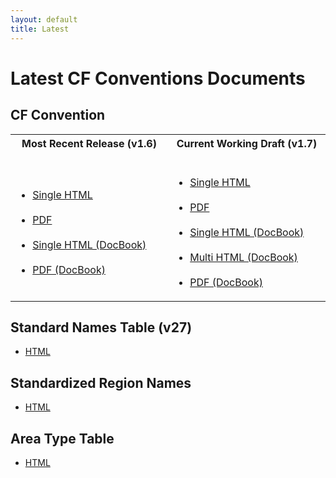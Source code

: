 ```yaml
---
layout: default
title: Latest
---
```


# Latest CF Conventions Documents

## CF Convention 

<table>
<tr>
  <th width="300px"> Most Recent Release (v1.6) <br /> &nbsp;</th>
  <th width="300px"> Current Working Draft (v1.7) <br /> &nbsp;</th> 
</tr>
<tr>
  <td>
    <ul>
      <li> <a href="/cf-conventions/v1.6.0/cf-conventions.html">Single HTML</a> </li> <br />
      <li> <a href="/cf-conventions/v1.6.0/cf-conventions.pdf">PDF</a> </li> <br />
      <li> <a href="Data/cf-conventions/cf-conventions-1.6/build/cf-conventions.html">Single HTML (DocBook)</a> </li> <br />
      <!-- <li> <a href="Data/cf-conventions/cf-conventions-1.6/build/cf-conventions-multi.html">Multi HTML</a> </li> <br /> -->
      <li> <a href="Data/cf-conventions/cf-conventions-1.6/build/cf-conventions.pdf">PDF (DocBook)</a> </li>
    </ul>
  </td>
  <td>
    <ul>
      <li> <a href="/cf-conventions/cf-conventions.html">Single HTML</a> </li> <br />
      <li> <a href="/cf-conventions/cf-conventions.pdf">PDF</a> </li> <br />
      <li> <a href="Data/cf-conventions/cf-conventions-1.7/build/cf-conventions.html">Single HTML (DocBook)</a> </li> <br />
      <li> <a href="Data/cf-conventions/cf-conventions-1.7/build/cf-conventions-multi.html">Multi HTML (DocBook)</a> </li> <br />
      <li> <a href="Data/cf-conventions/cf-conventions-1.7/build/cf-conventions.pdf">PDF (DocBook)</a> </li>
    </ul>
  </td>
</tr>
</table>

## Standard Names Table (v27)

* <a href="Data/cf-standard-names/27/build/cf-standard-name-table.html">HTML</a>

## Standardized Region Names

* <a href="Data/cf-standard-names/docs/standardized-region-names.html">HTML</a>

## Area Type Table

* <a href="Data/cf-standard-names/docs/area-type-table.html"> HTML </a>
